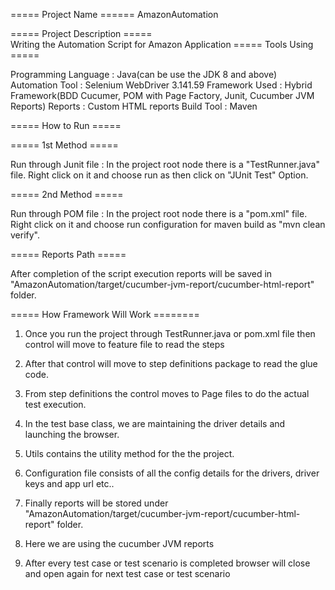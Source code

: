 
===== Project Name ======  AmazonAutomation

=====  Project Description  =====  
Writing the Automation Script for Amazon Application
===== Tools Using ===== 

   Programming Language : Java(can be use the JDK 8 and above)
   Automation Tool : Selenium WebDriver 3.141.59
   Framework Used : Hybrid Framework(BDD Cucumer, POM with Page Factory, Junit, Cucumber JVM Reports)
   Reports : Custom HTML reports
   Build Tool : Maven
   
   
===== How to Run =====  

===== 1st Method =====  

Run through Junit file : In the project root node there is a "TestRunner.java" file. Right click on it and choose 
	run as then click on "JUnit Test" Option.
	

===== 2nd Method =====  

Run through POM file : In the project root node there is a "pom.xml" file. Right click on it and choose 
	run configuration for maven build as "mvn clean verify".
	

=====  Reports Path ===== 

After completion of the script execution reports will be saved in "AmazonAutomation/target/cucumber-jvm-report/cucumber-html-report" folder.



===== How Framework Will Work ========

1. Once you run the project through TestRunner.java or pom.xml file then control will move to feature file to read the steps

2. After that control will move to step definitions package to read the glue code.

3. From step definitions the control moves to Page files to do the actual test execution.

4. In the test base class, we are maintaining the driver details and launching the browser.

5. Utils contains the utility method for the the project.

6. Configuration file consists of all the config details for the drivers, driver keys and app url etc..

7. Finally reports will be stored under "AmazonAutomation/target/cucumber-jvm-report/cucumber-html-report" folder.

8. Here we are using the cucumber JVM reports

9. After every test case or test scenario is completed browser will close and open again for next test case or test scenario




